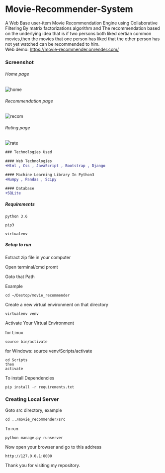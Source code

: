 # Movie-Recommender-System
A Web Base user-item Movie Recommendation Engine using Collaborative Filtering By matrix factorizations algorithm and
The recommendation based on the underlying idea that is if two persons both liked certian common movies,then the movies that one person has liked that the other person has not yet watched can be recommended to him.   
Web demo: https://movie-recommender.onrender.com/
### Screenshot

###### Home page
![home](https://user-images.githubusercontent.com/20842692/45380125-941d7500-b61f-11e8-852d-c09e9586b35b.png)

###### Recommendation page
![recom](https://user-images.githubusercontent.com/20842692/45380167-b57e6100-b61f-11e8-8ec0-e07c26daa4a3.jpg)

###### Rating page
![rate](https://user-images.githubusercontent.com/20842692/45380186-be6f3280-b61f-11e8-8ad6-8b967d1cba1a.png)
```diff
### Technologies Used

#### Web Technologies
+Html , Css , JavaScript , Bootstrap , Django

#### Machine Learning Library In Python3
+Numpy , Pandas , Scipy

#### Database
+SQLite
```
##### Requirements
```
python 3.6

pip3

virtualenv
```
##### Setup to run

Extract zip file in your computer

Open terminal/cmd promt

Goto that Path

Example

```
cd ~/Destop/movie_recommender
```
Create a new virtual environment on that directory

```
virtualenv venv
```

Activate Your Virtual Environment

for Linux
```
source bin/activate
```
for Windows: source venv/Scripts/activate
```
cd Scripts
then
activate
```
To install Dependencies

```
pip install -r requirements.txt
```

### Creating Local Server

Goto src directory, example

```
cd ../movie_recommender/src
```
To run
```
python manage.py runserver
```
Now open your browser and go to this address
```
http://127.0.0.1:8000
```
Thank you for visiting my repository.
